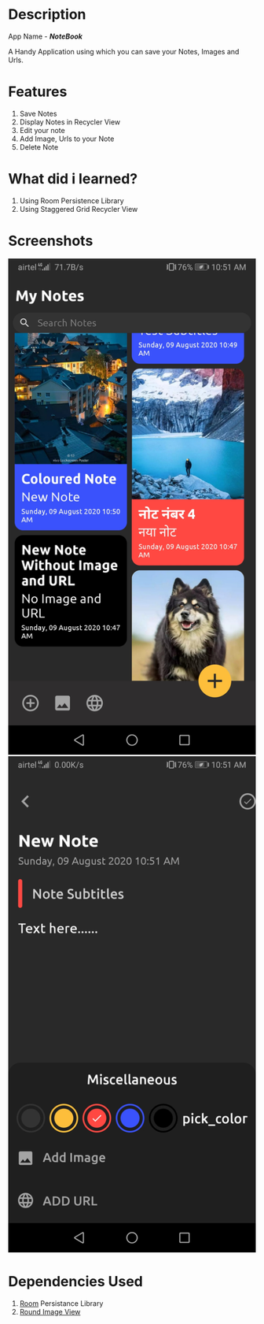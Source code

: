 # Description

App Name - **_NoteBook_**

A Handy Application using which you can save 
your Notes, Images and Urls.

# Features

1. Save Notes
2. Display Notes in Recycler View
3. Edit your note
4. Add Image, Urls to your Note
5. Delete Note

# What did i learned?

1. Using Room Persistence Library
2. Using Staggered Grid Recycler View

# Screenshots

![](Images/img1.jpg)
![](Images/img2.jpg)

# Dependencies Used

1. [Room](https://developer.android.com/topic/libraries/architecture/room?gclid=Cj0KCQjwvvj5BRDkARIsAGD9vlKZbOcVl9bNRNwu77mokBInoo6D4hNA3yA5YSBOWw4f-P1P_zwvgNoaAszKEALw_wcB&gclsrc=aw.ds) Persistance Library
2. [Round Image View](https://github.com/vinc3m1/RoundedImageView)

